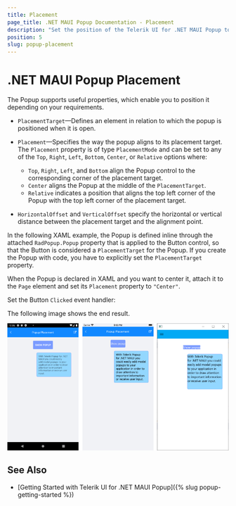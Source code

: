 ```yaml
---
title: Placement
page_title: .NET MAUI Popup Documentation - Placement
description: "Set the position of the Telerik UI for .NET MAUI Popup to the top, right, left, or bottom of the screen, center it or locate it in relation to another UI element."
position: 5
slug: popup-placement
---
```


# .NET MAUI Popup Placement

The Popup supports useful properties, which enable you to position it depending on your requirements.

* `PlacementTarget`&mdash;Defines an element in relation to which the popup is positioned when it is open.

* `Placement`&mdash;Specifies the way the popup aligns to its placement target. The `Placement` property is of type `PlacementMode` and can be set to any of the `Top`, `Right`, `Left`, `Bottom`, `Center`, or `Relative` options where:
	* `Top`, `Right`, `Left`, and `Bottom` align the Popup control to the corresponding corner of the placement target.
	* `Center` aligns the Popup at the middle of the `PlacementTarget`.
	* `Relative` indicates a position that aligns the top left corner of the Popup with the top left corner of the placement target.

* `HorizontalOffset` and `VerticalOffset` specify the horizontal or vertical distance between the placement target and the alignment point.  

In the following XAML example, the Popup is defined inline through the attached `RadPopup.Popup` property that is applied to the Button control, so that the Button is considered a `PlacementTarget` for the Popup. If you create the Popup with code, you have to explicitly set the `PlacementTarget` property.

When the Popup is declared in XAML and you want to center it, attach it to the `Page` element and set its `Placement` property to `"Center"`.

<snippet id='popup-features-placement' />

Set the Button `Clicked` event handler:

<snippet id=' popup-features-placement-event' />

The following image shows the end result.

![Popup Placement](images/popup_features_placement.png)

## See Also

- [Getting Started with Telerik UI for .NET MAUI Popup]({% slug popup-getting-started %})
